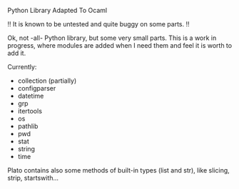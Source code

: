 Python Library Adapted To Ocaml

!! It is known to be untested and quite buggy on some parts. !!

Ok, not -all- Python library, but some very small parts. This is a work in progress, where modules are added when I need them and feel it is worth to add it.

Currently:
- collection (partially)
- configparser
- datetime
- grp
- itertools
- os
- pathlib
- pwd
- stat
- string
- time

Plato contains also some methods of built-in types (list and str), like slicing, strip, startswith...

